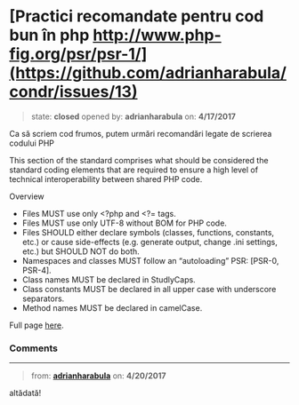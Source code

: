 # [Practici recomandate pentru cod bun în php http://www.php-fig.org/psr/psr-1/](https://github.com/adrianharabula/condr/issues/13)

> state: **closed** opened by: **adrianharabula** on: **4/17/2017**

Ca să scriem cod frumos, putem urmări recomandări legate de scrierea codului PHP

This section of the standard comprises what should be considered the standard coding elements that are required to ensure a high level of technical interoperability between shared PHP code.

Overview

- Files MUST use only &lt;?php and &lt;?&#x3D; tags.
- Files MUST use only UTF-8 without BOM for PHP code.
- Files SHOULD either declare symbols (classes, functions, constants, etc.) or cause side-effects (e.g. generate output, change .ini settings, etc.) but SHOULD NOT do both.
- Namespaces and classes MUST follow an “autoloading” PSR: [PSR-0, PSR-4].
- Class names MUST be declared in StudlyCaps.
- Class constants MUST be declared in all upper case with underscore separators.
- Method names MUST be declared in camelCase.

Full page [here](http://www.php-fig.org/psr/psr-1/).

### Comments

---
> from: [**adrianharabula**](https://github.com/adrianharabula/condr/issues/13#issuecomment-295883239) on: **4/20/2017**

altădată!
